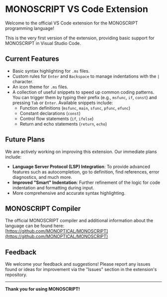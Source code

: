 # MONOSCRIPT VS Code Extension

Welcome to the official VS Code extension for the MONOSCRIPT programming language!

This is the very first version of the extension, providing basic support for MONOSCRIPT in Visual Studio Code.

## Current Features

*   Basic syntax highlighting for `.ms` files.
*   Custom rules for `Enter` and `Backspace` to manage indentations with the `|` character.
*   An icon theme for `.ms` files.
*   A collection of useful snippets to speed up common coding patterns. You can trigger them by typing their prefix (e.g., `msfunc`, `if`, `const`) and pressing `Tab` or `Enter`. Available snippets include:
    *   Function definitions (`msfunc`, `main`, `sfunc`, `pfunc`, `efunc`)
    *   Constant declarations (`const`)
    *   Control flow statements (`if`, `ifelse`)
    *   Return and echo statements (`return`, `echo`)

## Future Plans

We are actively working on improving this extension. Our immediate plans include:

*   **Language Server Protocol (LSP) Integration**: To provide advanced features such as autocompletion, go to definition, find references, error diagnostics, and much more.
*   **Improved "Smart" Indentation**: Further refinement of the logic for code indentation and formatting during input.
*   More comprehensive and accurate syntax highlighting.

## MONOSCRIPT Compiler

The official MONOSCRIPT compiler and additional information about the language can be found here:
[https://github.com/MONOPTICAL/MONOSCRIPT](https://github.com/MONOPTICAL/MONOSCRIPT)

## Feedback

We welcome your feedback and suggestions! Please report any issues found or ideas for improvement via the "Issues" section in the extension's repository.

---

**Thank you for using MONOSCRIPT!**